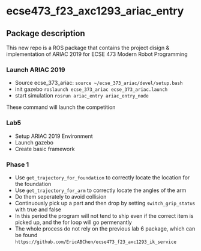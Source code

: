 # ecse473_f23_axc1293_ariac_entry

## Package description
This new repo is a ROS package that contains the project disign & implementation of ARIAC 2019 for ECSE 473 Modern Robot Programming

### Launch ARIAC 2019

- Source ecse_373_ariac: `source ~/ecse_373_ariac/devel/setup.bash`
- init gazebo `roslaunch ecse_373_ariac ecse_373_ariac.launch`
- start simulation `rosrun ariac_entry ariac_entry_node`

These command will launch the competition


### Lab5

- Setup ARIAC 2019 Environment
- Launch gazebo
- Create basic framework

### Phase 1

- Use `get_trajectory_for_foundation` to correctly locate the location for the foundation
- Use `get_trajectory_for_arm` to correctly locate the angles of the arm
- Do them seperately to avoid collision
- Continuously pick up a part and then drop by setting `switch_grip_status` with true and false
- In this period the program will not tend to ship even if the correct item is picked up, and the for loop will go permenantly
- The whole process do not rely on the previous lab 6 package, which can be found `https://github.com/EricABChen/ecse473_f23_axc1293_ik_service`
